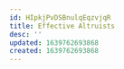 ```yaml
---
id: HIpkjPvDSBnulqEqzvjqR
title: Effective Altruists
desc: ''
updated: 1639762693868
created: 1639762693868
---
```



